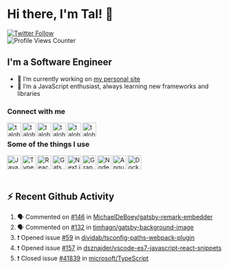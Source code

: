 # Hi there, I'm Tal! 👋
[![Twitter Follow](https://img.shields.io/twitter/follow/talohanax?color=1DA1F2&logo=twitter&style=for-the-badge)](https://twitter.com/intent/follow?original_referer=https%3A%2F%2Fgithub.com%2Ftalohana&screen_name=talohanax)  
![Profile Views Counter](https://komarev.com/ghpvc/?username=talohana)

## I'm a Software Engineer

- 🔭 I’m currently working on [my personal site][website]
- 🌱 I’m a JavaScript enthusiast, always learning new frameworks and libraries

### Connect with me

[<img align="left" alt="talohana | talohana.com" width="32px" src="https://gist.github.com/talohana/d6fb11e6b35272ea6d77ba0445ab5985/raw/3ad8f9cd95772ccf965993c65bbb66c4d2ccb0a1/brand.svg" />][website]
[<img align="left" alt="talohana | Twitter" width="32px" src="https://gist.github.com/talohana/d6fb11e6b35272ea6d77ba0445ab5985/raw/3ad8f9cd95772ccf965993c65bbb66c4d2ccb0a1/twitter.svg" />][twitter]
[<img align="left" alt="talohana | LinkedIn" width="32px" src="https://gist.github.com/talohana/d6fb11e6b35272ea6d77ba0445ab5985/raw/3ad8f9cd95772ccf965993c65bbb66c4d2ccb0a1/linkedin.svg" />][linkedin]
[<img align="left" alt="talohana | Medium" width="32px" src="https://gist.githubusercontent.com/talohana/d6fb11e6b35272ea6d77ba0445ab5985/raw/d321be7f5382f1e3b7faf5e1b549d31522269ade/medium.svg" />][medium]
[<img align="left" alt="talohana | dev.to" width="32px" src="https://gist.githubusercontent.com/talohana/d6fb11e6b35272ea6d77ba0445ab5985/raw/d321be7f5382f1e3b7faf5e1b549d31522269ade/dev-dot-to.svg" />][dev.to]
[<img align="left" alt="talohana | StackOverflow" width="32px" src="https://gist.github.com/talohana/d6fb11e6b35272ea6d77ba0445ab5985/raw/3ad8f9cd95772ccf965993c65bbb66c4d2ccb0a1/stackoverflow.svg" />][stackoverflow]

<br />

### Some of the things I use

<img align="left" alt="JavaScript" width="32px" src="https://gist.githubusercontent.com/talohana/d6fb11e6b35272ea6d77ba0445ab5985/raw/b7f5900194f193e3205547d3b03fa1b80b59ac1d/javascript.svg" />
<img align="left" alt="TypeScript" width="32px" src="https://gist.githubusercontent.com/talohana/d6fb11e6b35272ea6d77ba0445ab5985/raw/b7f5900194f193e3205547d3b03fa1b80b59ac1d/typescript.svg" />
<img align="left" alt="React" width="32px" src="https://gist.githubusercontent.com/talohana/d6fb11e6b35272ea6d77ba0445ab5985/raw/b7f5900194f193e3205547d3b03fa1b80b59ac1d/react.svg" />
<img align="left" alt="Gatsby" width="32px" src="https://gist.githubusercontent.com/talohana/d6fb11e6b35272ea6d77ba0445ab5985/raw/b7f5900194f193e3205547d3b03fa1b80b59ac1d/gatsby.svg" />
<img align="left" alt="Next.js" width="32px" src="https://gist.githubusercontent.com/talohana/d6fb11e6b35272ea6d77ba0445ab5985/raw/b7f5900194f193e3205547d3b03fa1b80b59ac1d/next-dot-js.svg" />
<img align="left" alt="GraphQL" width="32px" src="https://gist.githubusercontent.com/talohana/d6fb11e6b35272ea6d77ba0445ab5985/raw/b7f5900194f193e3205547d3b03fa1b80b59ac1d/graphql.svg" />
<img align="left" alt="Node.js" width="32px" src="https://gist.githubusercontent.com/talohana/d6fb11e6b35272ea6d77ba0445ab5985/raw/b7f5900194f193e3205547d3b03fa1b80b59ac1d/node-dot-js.svg" />
<img align="left" alt="Angular" width="32px" src="https://gist.githubusercontent.com/talohana/d6fb11e6b35272ea6d77ba0445ab5985/raw/b7f5900194f193e3205547d3b03fa1b80b59ac1d/angular.svg" />
<img align="left" alt="Docker" width="32px" src="https://gist.githubusercontent.com/talohana/d6fb11e6b35272ea6d77ba0445ab5985/raw/b7f5900194f193e3205547d3b03fa1b80b59ac1d/docker.svg" />

<br />
<br />
<br />

## :zap: Recent Github Activity

<!--START_SECTION:activity-->
1. 🗣 Commented on [#146](https://github.com/MichaelDeBoey/gatsby-remark-embedder/issues/146) in [MichaelDeBoey/gatsby-remark-embedder](https://github.com/MichaelDeBoey/gatsby-remark-embedder)
2. 🗣 Commented on [#132](https://github.com/timhagn/gatsby-background-image/issues/132) in [timhagn/gatsby-background-image](https://github.com/timhagn/gatsby-background-image)
3. ❗️ Opened issue [#59](https://github.com/dividab/tsconfig-paths-webpack-plugin/issues/59) in [dividab/tsconfig-paths-webpack-plugin](https://github.com/dividab/tsconfig-paths-webpack-plugin)
4. ❗️ Opened issue [#157](https://github.com/dsznajder/vscode-es7-javascript-react-snippets/issues/157) in [dsznajder/vscode-es7-javascript-react-snippets](https://github.com/dsznajder/vscode-es7-javascript-react-snippets)
5. ❗️ Closed issue [#41839](https://github.com/microsoft/TypeScript/issues/41839) in [microsoft/TypeScript](https://github.com/microsoft/TypeScript)
<!--END_SECTION:activity-->

[website]: https://talohana.com
[twitter]: https://twitter.com/talohanax
[linkedin]: https://www.linkedin.com/in/tal-ohana-8a663a146/
[medium]: https://medium.com/@tal.ohana.x
[dev.to]: https://dev.to/talohana
[stackoverflow]: https://stackoverflow.com/users/10715502/tal-ohana
